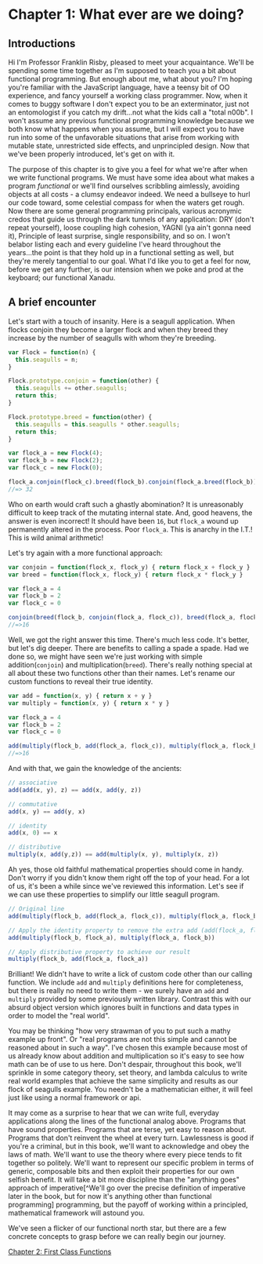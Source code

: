 # Chapter 1: What ever are we doing?

## Introductions

Hi I'm Professor Franklin Risby, pleased to meet your acquaintance. We'll be spending some time together as I'm supposed to teach you a bit about functional programming. But enough about me, what about you? I'm hoping you're familiar with the JavaScript language, have a teensy bit of OO experience, and fancy yourself a working class programmer. Now, when it comes to buggy software I don't expect you to be an exterminator, just not an entomologist if you catch my drift...not what the kids call a "total n00b". I won't assume any previous functional programming knowledge because we both know what happens when you assume, but I will expect you to have run into some of the unfavorable situations that arise from working with mutable state, unrestricted side effects, and unprincipled design. Now that we've been properly introduced, let's get on with it.

The purpose of this chapter is to give you a feel for what we're after when we write functional programs. We must have some idea about what makes a program *functional* or we'll find ourselves scribbling aimlessly, avoiding objects at all costs - a clumsy endeavor indeed. We need a bullseye to hurl our code toward, some celestial compass for when the waters get rough. Now there are some general programming principals, various acronymic credos that guide us through the dark tunnels of any application: DRY (don't repeat yourself), loose coupling high cohesion, YAGNI (ya ain't gonna need it), Principle of least surprise, single responsibility, and so on. I won't belabor listing each and every guideline I've heard throughout the years...the point is that they hold up in a functional setting as well, but they're merely tangential to our goal. What I'd like you to get a feel for now, before we get any further, is our intension when we poke and prod at the keyboard; our functional Xanadu.

<!--BREAK-->

## A brief encounter

Let's start with a touch of insanity. Here is a seagull application. When flocks conjoin they become a larger flock and when they breed they increase by the number of seagulls with whom they're breeding.

```js
var Flock = function(n) {
  this.seagulls = n;
}

Flock.prototype.conjoin = function(other) {
  this.seagulls += other.seagulls;
  return this;
}

Flock.prototype.breed = function(other) {
  this.seagulls = this.seagulls * other.seagulls;
  return this;
}

var flock_a = new Flock(4);
var flock_b = new Flock(2);
var flock_c = new Flock(0);

flock_a.conjoin(flock_c).breed(flock_b).conjoin(flock_a.breed(flock_b)).seagulls;
//=> 32
```

Who on earth would craft such a ghastly abomination? It is unreasonably difficult to keep track of the mutating internal state. And, good heavens, the answer is even incorrect! It should have been `16`, but `flock_a` wound up permanently altered in the process. Poor `flock_a`. This is anarchy in the I.T.! This is wild animal arithmetic!

Let's try again with a more functional approach:

```js
var conjoin = function(flock_x, flock_y) { return flock_x + flock_y }
var breed = function(flock_x, flock_y) { return flock_x * flock_y }

var flock_a = 4
var flock_b = 2
var flock_c = 0

conjoin(breed(flock_b, conjoin(flock_a, flock_c)), breed(flock_a, flock_b))
//=>16
```

Well, we got the right answer this time. There's much less code. It's better, but let's dig deeper. There are benefits to calling a spade a spade. Had we done so, we might have seen we're just working with simple addition(`conjoin`) and multiplication(`breed`). There's really nothing special at all about these two functions other than their names. Let's rename our custom functions to reveal their true identity.

```js
var add = function(x, y) { return x + y }
var multiply = function(x, y) { return x * y }

var flock_a = 4
var flock_b = 2
var flock_c = 0

add(multiply(flock_b, add(flock_a, flock_c)), multiply(flock_a, flock_b))
//=>16
```
And with that, we gain the knowledge of the ancients:

```js
// associative
add(add(x, y), z) == add(x, add(y, z))

// commutative
add(x, y) == add(y, x)

// identity
add(x, 0) == x

// distributive
multiply(x, add(y,z)) == add(multiply(x, y), multiply(x, z))
```

Ah yes, those old faithful mathematical properties should come in handy. Don't worry if you didn't know them right off the top of your head. For a lot of us, it's been a while since we've reviewed this information. Let's see if we can use these properties to simplify our little seagull program.

```js
// Original line
add(multiply(flock_b, add(flock_a, flock_c)), multiply(flock_a, flock_b))

// Apply the identity property to remove the extra add (add(flock_a, flock_c) == flock_a)
add(multiply(flock_b, flock_a), multiply(flock_a, flock_b))

// Apply distributive property to achieve our result
multiply(flock_b, add(flock_a, flock_a))
```

Brilliant! We didn't have to write a lick of custom code other than our calling function. We include `add` and `multiply` definitions here for completeness, but there is really no need to write them - we surely have an `add` and `multiply` provided by some previously written library. Contrast this with our absurd object version which ignores built in functions and data types in order to model the "real world".

You may be thinking "how very strawman of you to put such a mathy example up front". Or "real programs are not this simple and cannot be reasoned about in such a way". I've chosen this example because most of us already know about addition and multiplication so it's easy to see how math can be of use to us here. Don't despair, throughout this book, we'll sprinkle in some category theory, set theory, and lambda calculus to write real world examples that achieve the same simplicity and results as our flock of seagulls example. You needn't be a mathematician either, it will feel just like using a normal framework or api.

It may come as a surprise to hear that we can write full, everyday applications along the lines of the functional analog above. Programs that have sound properties. Programs that are terse, yet easy to reason about. Programs that don't reinvent the wheel at every turn. Lawlessness is good if you're a criminal, but in this book, we'll want to acknowledge and obey the laws of math. We'll want to use the theory where every piece tends to fit together so politely. We'll want to represent our specific problem in terms of generic, composable bits and then exploit their properties for our own selfish benefit. It will take a bit more discipline than the "anything goes" approach of imperative[^We'll go over the precise definition of imperative later in the book, but for now it's anything other than functional programming] programming, but the payoff of working within a principled, mathematical framework will astound you.

We've seen a flicker of our functional north star, but there are a few concrete concepts to grasp before we can really begin our journey.

[Chapter 2: First Class Functions](ch2.md)
